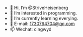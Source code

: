 - 👋 Hi, I’m @StriveHeisenberg
- 👀 I’m interested in programming.
- 🌱 I’m currently learning everying.
- 💞️ E-mail: 1730764704@qq.com
- 📫 Wechat: cingwyd

<!---
StriveHeisenberg/StriveHeisenberg is a ✨ special ✨ repository because its `README.md` (this file) appears on your GitHub profile.
You can click the Preview link to take a look at your changes.
--->
